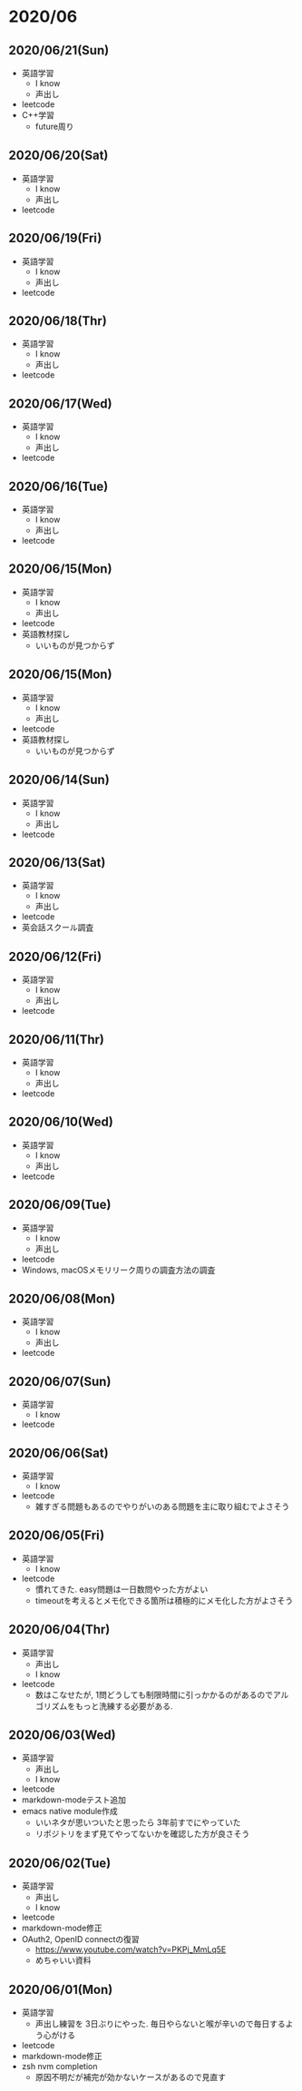 # 2020/06

## 2020/06/21(Sun)

- 英語学習
  - I know
  - 声出し
- leetcode
- C++学習
  - future周り

## 2020/06/20(Sat)

- 英語学習
  - I know
  - 声出し
- leetcode

## 2020/06/19(Fri)

- 英語学習
  - I know
  - 声出し
- leetcode

## 2020/06/18(Thr)

- 英語学習
  - I know
  - 声出し
- leetcode

## 2020/06/17(Wed)

- 英語学習
  - I know
  - 声出し
- leetcode

## 2020/06/16(Tue)

- 英語学習
  - I know
  - 声出し
- leetcode

## 2020/06/15(Mon)

- 英語学習
  - I know
  - 声出し
- leetcode
- 英語教材探し
  - いいものが見つからず

## 2020/06/15(Mon)

- 英語学習
  - I know
  - 声出し
- leetcode
- 英語教材探し
  - いいものが見つからず

## 2020/06/14(Sun)

- 英語学習
  - I know
  - 声出し
- leetcode

## 2020/06/13(Sat)

- 英語学習
  - I know
  - 声出し
- leetcode
- 英会話スクール調査

## 2020/06/12(Fri)

- 英語学習
  - I know
  - 声出し
- leetcode

## 2020/06/11(Thr)
- 英語学習
  - I know
  - 声出し
- leetcode

## 2020/06/10(Wed)
- 英語学習
  - I know
  - 声出し
- leetcode

## 2020/06/09(Tue)
- 英語学習
  - I know
  - 声出し
- leetcode
- Windows, macOSメモリリーク周りの調査方法の調査

## 2020/06/08(Mon)
- 英語学習
  - I know
  - 声出し
- leetcode

## 2020/06/07(Sun)
- 英語学習
  - I know
- leetcode

## 2020/06/06(Sat)

- 英語学習
  - I know
- leetcode
  - 雑すぎる問題もあるのでやりがいのある問題を主に取り組むでよさそう

## 2020/06/05(Fri)

- 英語学習
  - I know
- leetcode
  - 慣れてきた. easy問題は一日数問やった方がよい
  - timeoutを考えるとメモ化できる箇所は積極的にメモ化した方がよさそう


## 2020/06/04(Thr)

- 英語学習
  - 声出し
  - I know
- leetcode
  - 数はこなせたが, 1問どうしても制限時間に引っかかるのがあるのでアルゴリズムをもっと洗練する必要がある.


## 2020/06/03(Wed)

- 英語学習
  - 声出し
  - I know
- leetcode
- markdown-modeテスト追加
- emacs native module作成
  - いいネタが思いついたと思ったら 3年前すでにやっていた
  - リポジトリをまず見てやってないかを確認した方が良さそう

## 2020/06/02(Tue)

- 英語学習
  - 声出し
  - I know
- leetcode
- markdown-mode修正
- OAuth2, OpenID connectの復習
  - https://www.youtube.com/watch?v=PKPj_MmLq5E
  - めちゃいい資料

## 2020/06/01(Mon)

- 英語学習
  - 声出し練習を 3日ぶりにやった. 毎日やらないと喉が辛いので毎日するよう心がける
- leetcode
- markdown-mode修正
- zsh nvm completion
  - 原因不明だが補完が効かないケースがあるので見直す

